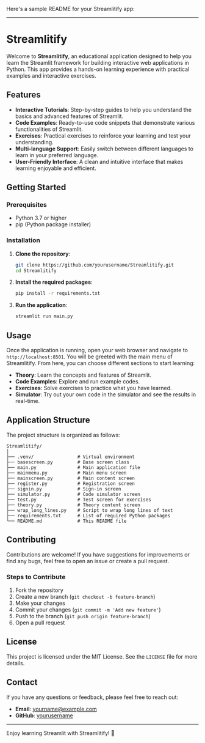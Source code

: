 Here's a sample README for your Streamlitify app:

---

# Streamlitify

Welcome to **Streamlitify**, an educational application designed to help you learn the Streamlit framework for building interactive web applications in Python. This app provides a hands-on learning experience with practical examples and interactive exercises.

## Features

- **Interactive Tutorials**: Step-by-step guides to help you understand the basics and advanced features of Streamlit.
- **Code Examples**: Ready-to-use code snippets that demonstrate various functionalities of Streamlit.
- **Exercises**: Practical exercises to reinforce your learning and test your understanding.
- **Multi-language Support**: Easily switch between different languages to learn in your preferred language.
- **User-Friendly Interface**: A clean and intuitive interface that makes learning enjoyable and efficient.

## Getting Started

### Prerequisites

- Python 3.7 or higher
- pip (Python package installer)

### Installation

1. **Clone the repository**:
   ```sh
   git clone https://github.com/yourusername/Streamlitify.git
   cd Streamlitify
   ```

2. **Install the required packages**:
   ```sh
   pip install -r requirements.txt
   ```

3. **Run the application**:
   ```sh
   streamlit run main.py
   ```

## Usage

Once the application is running, open your web browser and navigate to `http://localhost:8501`. You will be greeted with the main menu of Streamlitify. From here, you can choose different sections to start learning:

- **Theory**: Learn the concepts and features of Streamlit.
- **Code Examples**: Explore and run example codes.
- **Exercises**: Solve exercises to practice what you have learned.
- **Simulator**: Try out your own code in the simulator and see the results in real-time.

## Application Structure

The project structure is organized as follows:

```
Streamlitify/
│
├── .venv/                # Virtual environment
├── basescreen.py         # Base screen class
├── main.py               # Main application file
├── mainmenu.py           # Main menu screen
├── mainscreen.py         # Main content screen
├── register.py           # Registration screen
├── signin.py             # Sign-in screen
├── simulator.py          # Code simulator screen
├── test.py               # Test screen for exercises
├── theory.py             # Theory content screen
├── wrap_long_lines.py    # Script to wrap long lines of text
├── requirements.txt      # List of required Python packages
└── README.md             # This README file
```

## Contributing

Contributions are welcome! If you have suggestions for improvements or find any bugs, feel free to open an issue or create a pull request.

### Steps to Contribute

1. Fork the repository
2. Create a new branch (`git checkout -b feature-branch`)
3. Make your changes
4. Commit your changes (`git commit -m 'Add new feature'`)
5. Push to the branch (`git push origin feature-branch`)
6. Open a pull request

## License

This project is licensed under the MIT License. See the `LICENSE` file for more details.

## Contact

If you have any questions or feedback, please feel free to reach out:

- **Email**: yourname@example.com
- **GitHub**: [yourusername](https://github.com/yourusername)

---

Enjoy learning Streamlit with Streamlitify! 🚀
